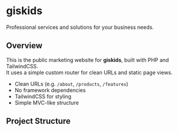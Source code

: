 # giskids

Professional services and solutions for your business needs.

## Overview

This is the public marketing website for **giskids**, built with PHP and TailwindCSS.  
It uses a simple custom router for clean URLs and static page views.

- Clean URLs (e.g. `/about`, `/products`, `/features`)
- No framework dependencies
- TailwindCSS for styling
- Simple MVC-like structure

## Project Structure
